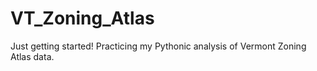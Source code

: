 # VT_Zoning_Atlas

Just getting started! Practicing my Pythonic analysis of Vermont Zoning Atlas data.
